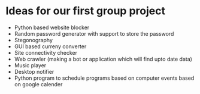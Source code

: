 # Ideas for our first group project

* Python based website blocker
* Random password generator with support to store the password
* Stegonography
* GUI based curreny converter
* Site connectivity checker
* Web crawler (making a bot or application which will find upto date data)
* Music player
* Desktop notifier 
* Python program to schedule programs based on computer events based on google calender
